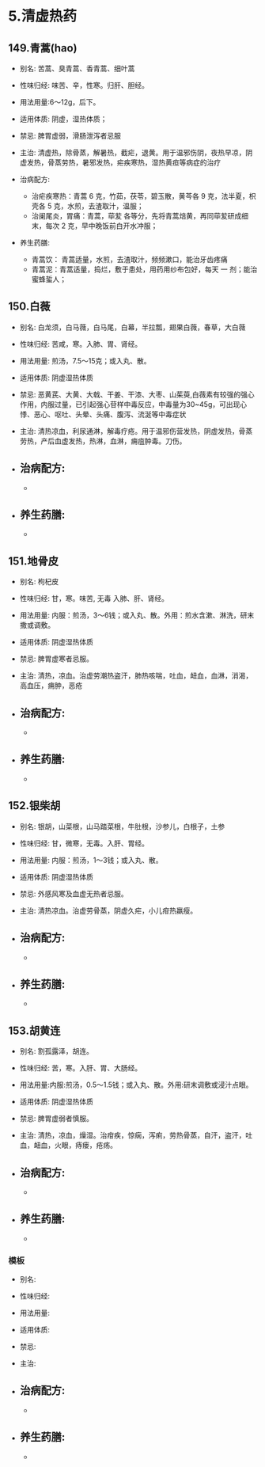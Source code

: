 # 5.清虚热药

## 149.青蒿(hao)

- 别名: 苦蒿、臭青蒿、香青蒿、细叶蒿
- 性味归经: 味苦、辛，性寒。归肝、胆经。
- 用法用量:6～12g，后下。
- 适用体质: 阴虚，湿热体质；
- 禁忌: 脾胃虚弱，滑肠泄泻者忌服

- 主治: 清虚热，除骨蒸，解暑热，截疟，退黄。用于温邪伤阴，夜热早凉，阴虚发热，骨蒸劳热，暑邪发热，疟疾寒热，湿热黄疸等病症的治疗
- 治病配方: 
  - 治疟疾寒热：青蒿 6 克，竹茹，茯苓，碧玉散，黄芩各 9 克，法半夏，枳壳各 5 克，水煎，去渣取汁，温服；
  - 治阑尾炎，胃痛：青蒿，荜苃 各等分，先将青蒿焙黄，再同荜苃研成细末，每次 2 克，早中晚饭前白开水冲服；
  
- 养生药膳: 
  - 青蒿饮： 青蒿适量，水煎，去渣取汁，频频漱口，能治牙齿疼痛
  - 青蒿泥：青蒿适量，捣烂，敷于患处，用药用纱布包好，每天 一 剂；能治蜜蜂蜇人；


## 150.白薇

- 别名: 白龙须，白马薇，白马尾，白幕，半拉瓢，翅果白薇，春草，大白薇
- 性味归经: 苦咸，寒。入肺、胃、肾经。
- 用法用量: 煎汤，7.5～15克；或入丸、散。
- 适用体质: 阴虚湿热体质
- 禁忌: 恶黄芪、大黄、大戟、干姜、干漆、大枣、山茱萸,白薇素有较强的强心作用，内服过量，已引起强心苷样中毒反应，中毒量为30~45g，可出现心悸、恶心、呕吐、头晕、头痛、腹泻、流涎等中毒症状

- 主治: 清热凉血，利尿通淋，解毒疗疮。用于温邪伤营发热，阴虚发热，骨蒸劳热，产后血虚发热，热淋，血淋，痈疽肿毒。刀伤。
- 治病配方: 
  - 
  - 
  
- 养生药膳: 
  -
  -


## 151.地骨皮

- 别名: 枸杞皮
- 性味归经: 甘，寒。味苦, 无毒 入肺、肝、肾经。
- 用法用量: 内服：煎汤，3～6钱；或入丸、散。外用：煎水含漱、淋洗，研末撒或调敷。
- 适用体质: 阴虚湿热体质
- 禁忌: 脾胃虚寒者忌服。

- 主治: 清热，凉血。治虚劳潮热盗汗，肺热咳喘，吐血，衄血，血淋，消渴，高血压，痈肿，恶疮
- 治病配方: 
  - 
  - 
  
- 养生药膳: 
  -
  -


## 152.银柴胡

- 别名: 银胡，山菜根，山马踏菜根，牛肚根，沙参儿，白根子，土参
- 性味归经: 甘，微寒，无毒。入肝、胃经。
- 用法用量: 内服：煎汤，1～3钱；或入丸、散。
- 适用体质: 阴虚湿热体质
- 禁忌: 外感风寒及血虚无热者忌服。

- 主治: 清热凉血。治虚劳骨蒸，阴虚久疟，小儿疳热羸瘦。
- 治病配方: 
  - 
  - 
  
- 养生药膳: 
  -
  -


## 153.胡黄连

- 别名: 割孤露泽，胡连。
- 性味归经: 苦，寒。入肝、胃、大肠经。
- 用法用量:内服:煎汤，0.5～1.5钱；或入丸、散。外用:研末调敷或浸汁点眼。
- 适用体质: 阴虚湿热体质
- 禁忌: 脾胃虚弱者慎服。

- 主治: 清热，凉血，燥湿。治疳疾，惊痫，泻痢，劳热骨蒸，自汗，盗汗，吐血，衄血，火眼，痔瘘，疮疡。
- 治病配方: 
  - 
  - 
  
- 养生药膳: 
  -
  -






### 模板

- 别名: 
- 性味归经: 
- 用法用量:
- 适用体质: 
- 禁忌: 

- 主治: 
- 治病配方: 
  - 
  - 
  
- 养生药膳: 
  -
  -
